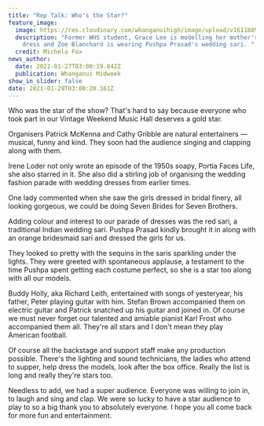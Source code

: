 ```yaml
---
title: "Rep Talk: Who's the Star?"
feature_image:
  image: https://res.cloudinary.com/whanganuihigh/image/upload/v1611889240/News/Grace_Lee._midweek_27.1.21.jpg
  description: "Former WHS student, Grace Lee is modelling her mother's wedding
    dress and Zoe Blanchard is wearing Pushpa Prasad's wedding sari. "
  credit: Michela Fox
news_author:
  date: 2021-01-27T03:00:19.842Z
  publication: Whanganui Midweek
show_in_slider: false
date: 2021-01-29T03:00:20.161Z
---
```

Who was the star of the show? That's hard to say because everyone who took part in our Vintage Weekend Music Hall deserves a gold star.

Organisers Patrick McKenna and Cathy Gribble are natural entertainers — musical, funny and kind. They soon had the audience singing and clapping along with them.

Irene Loder not only wrote an episode of the 1950s soapy, Portia Faces Life, she also starred in it. She also did a stirling job of organising the wedding fashion parade with wedding dresses from earlier times.

One lady commented when she saw the girls dressed in bridal finery, all looking gorgeous, we could be doing Seven Brides for Seven Brothers.

Adding colour and interest to our parade of dresses was the red sari, a traditional Indian wedding sari. Pushpa Prasad kindly brought it in along with an orange bridesmaid sari and dressed the girls for us.

They looked so pretty with the sequins in the saris sparkling under the lights. They were greeted with spontaneous applause, a testament to the time Pushpa spent getting each costume perfect, so she is a star too along with all our models.

Buddy Holly, aka Richard Leith, entertained with songs of yesteryear, his father, Peter playing guitar with him. Stefan Brown accompanied them on electric guitar and Patrick snatched up his guitar and joined in. Of course we must never forget our talented and amiable pianist Karl Frost who accompanied them all. They're all stars and I don't mean they play American football.

Of course all the backstage and support staff make any production possible. There's the lighting and sound technicians, the ladies who attend to supper, help dress the models, look after the box office. Really the list is long and really they're stars too.

Needless to add, we had a super audience. Everyone was willing to join in, to laugh and sing and clap. We were so lucky to have a star audience to play to so a big thank you to absolutely everyone. I hope you all come back for more fun and entertainment.
